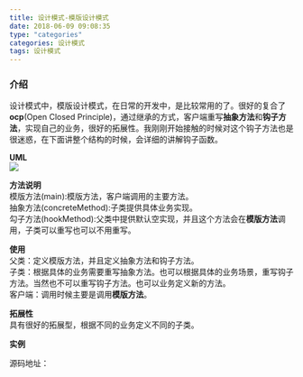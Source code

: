 ```yaml
---
title: 设计模式-模版设计模式
date: 2018-06-09 09:08:35
type: "categories"
categories: 设计模式
tags: 设计模式
---
```


### 介绍
设计模式中，模版设计模式，在日常的开发中，是比较常用的了。很好的复合了**ocp**(Open Closed Principle)，通过继承的方式，客户端重写**抽象方法**和**钩子方法**，实现自己的业务，很好的拓展性。我刚刚开始接触的时候对这个钩子方法也是很迷惑，在下面讲整个结构的时候，会详细的讲解钩子函数。

	
**UML**		
![](img/模版设计模式UML.png)

**方法说明**		
模版方法(main):模版方法，客户端调用的主要方法。		
抽象方法(concreteMethod):子类提供具体业务实现。		
勾子方法(hookMethod):父类中提供默认空实现，并且这个方法会在**模版方法**调用，子类可以重写也可以不用重写。

**使用**		
父类：定义模版方法，并且定义抽象方法和钩子方法。		
子类：根据具体的业务需要重写抽象方法。也可以根据具体的业务场景，重写钩子方法。当然也不可以重写钩子方法。也可以业务定义新的方法。		
客户端：调用时候主要是调用**模版方法**。

**拓展性**		
具有很好的拓展型，根据不同的业务定义不同的子类。

**实例**


源码地址：

